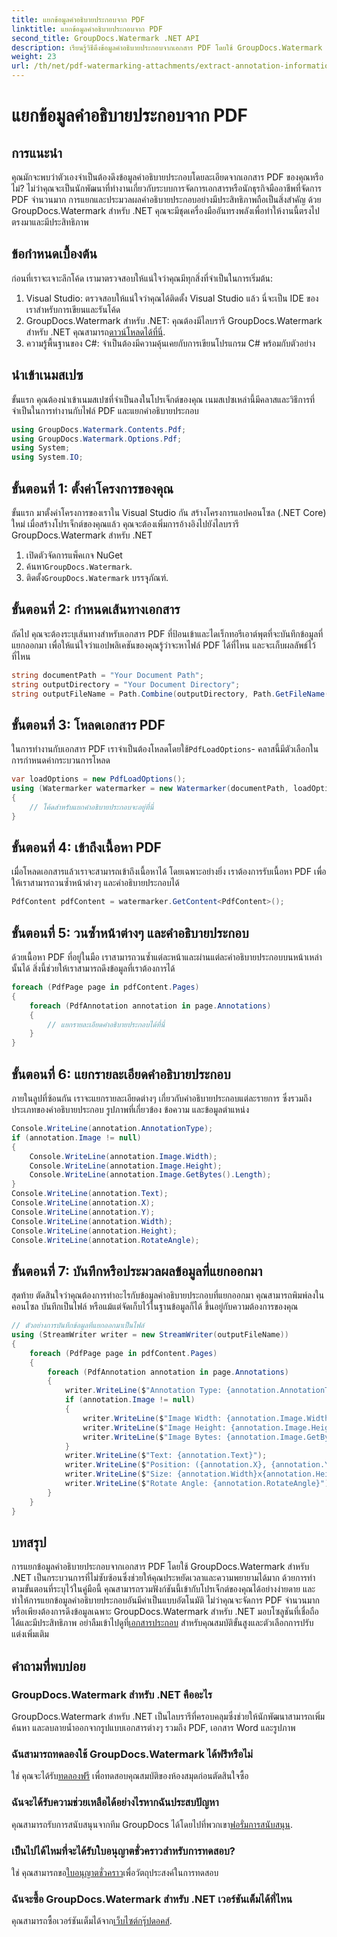 ```yaml
---
title: แยกข้อมูลคำอธิบายประกอบจาก PDF
linktitle: แยกข้อมูลคำอธิบายประกอบจาก PDF
second_title: GroupDocs.Watermark .NET API
description: เรียนรู้วิธีดึงข้อมูลคำอธิบายประกอบจากเอกสาร PDF โดยใช้ GroupDocs.Watermark สำหรับ .NET ในคำแนะนำโดยละเอียดทีละขั้นตอนนี้
weight: 23
url: /th/net/pdf-watermarking-attachments/extract-annotation-information-pdf/
---
```


# แยกข้อมูลคำอธิบายประกอบจาก PDF

## การแนะนำ
คุณมักจะพบว่าตัวเองจำเป็นต้องดึงข้อมูลคำอธิบายประกอบโดยละเอียดจากเอกสาร PDF ของคุณหรือไม่? ไม่ว่าคุณจะเป็นนักพัฒนาที่ทำงานเกี่ยวกับระบบการจัดการเอกสารหรือนักธุรกิจมืออาชีพที่จัดการ PDF จำนวนมาก การแยกและประมวลผลคำอธิบายประกอบอย่างมีประสิทธิภาพถือเป็นสิ่งสำคัญ ด้วย GroupDocs.Watermark สำหรับ .NET คุณจะมีชุดเครื่องมืออันทรงพลังเพื่อทำให้งานนี้ตรงไปตรงมาและมีประสิทธิภาพ
## ข้อกำหนดเบื้องต้น
ก่อนที่เราจะเจาะลึกโค้ด เรามาตรวจสอบให้แน่ใจว่าคุณมีทุกสิ่งที่จำเป็นในการเริ่มต้น:
1. Visual Studio: ตรวจสอบให้แน่ใจว่าคุณได้ติดตั้ง Visual Studio แล้ว นี่จะเป็น IDE ของเราสำหรับการเขียนและรันโค้ด
2.  GroupDocs.Watermark สำหรับ .NET: คุณต้องมีไลบรารี GroupDocs.Watermark สำหรับ .NET คุณสามารถ[ดาวน์โหลดได้ที่นี่](https://releases.groupdocs.com/Watermark/net/).
3. ความรู้พื้นฐานของ C#: จำเป็นต้องมีความคุ้นเคยกับการเขียนโปรแกรม C# พร้อมกับตัวอย่าง
## นำเข้าเนมสเปซ
ขั้นแรก คุณต้องนำเข้าเนมสเปซที่จำเป็นลงในโปรเจ็กต์ของคุณ เนมสเปซเหล่านี้มีคลาสและวิธีการที่จำเป็นในการทำงานกับไฟล์ PDF และแยกคำอธิบายประกอบ
```csharp
using GroupDocs.Watermark.Contents.Pdf;
using GroupDocs.Watermark.Options.Pdf;
using System;
using System.IO;
```
## ขั้นตอนที่ 1: ตั้งค่าโครงการของคุณ
ขั้นแรก มาตั้งค่าโครงการของเราใน Visual Studio กัน สร้างโครงการแอปคอนโซล (.NET Core) ใหม่ เมื่อสร้างโปรเจ็กต์ของคุณแล้ว คุณจะต้องเพิ่มการอ้างอิงไปยังไลบรารี GroupDocs.Watermark สำหรับ .NET
1. เปิดตัวจัดการแพ็คเกจ NuGet
2.  ค้นหา`GroupDocs.Watermark`.
3.  ติดตั้ง`GroupDocs.Watermark` บรรจุุภัณฑ์.
## ขั้นตอนที่ 2: กำหนดเส้นทางเอกสาร
ถัดไป คุณจะต้องระบุเส้นทางสำหรับเอกสาร PDF ที่ป้อนเข้าและไดเร็กทอรีเอาต์พุตที่จะบันทึกข้อมูลที่แยกออกมา เพื่อให้แน่ใจว่าแอปพลิเคชันของคุณรู้ว่าจะหาไฟล์ PDF ได้ที่ไหน และจะเก็บผลลัพธ์ไว้ที่ไหน
```csharp
string documentPath = "Your Document Path";
string outputDirectory = "Your Document Directory";
string outputFileName = Path.Combine(outputDirectory, Path.GetFileName(documentPath));
```
## ขั้นตอนที่ 3: โหลดเอกสาร PDF
 ในการทำงานกับเอกสาร PDF เราจำเป็นต้องโหลดโดยใช้`PdfLoadOptions`- คลาสนี้มีตัวเลือกในการกำหนดค่ากระบวนการโหลด
```csharp
var loadOptions = new PdfLoadOptions();
using (Watermarker watermarker = new Watermarker(documentPath, loadOptions))
{
    // โค้ดสำหรับแยกคำอธิบายประกอบจะอยู่ที่นี่
}
```
## ขั้นตอนที่ 4: เข้าถึงเนื้อหา PDF
เมื่อโหลดเอกสารแล้วเราจะสามารถเข้าถึงเนื้อหาได้ โดยเฉพาะอย่างยิ่ง เราต้องการรับเนื้อหา PDF เพื่อให้เราสามารถวนซ้ำหน้าต่างๆ และคำอธิบายประกอบได้
```csharp
PdfContent pdfContent = watermarker.GetContent<PdfContent>();
```
## ขั้นตอนที่ 5: วนซ้ำหน้าต่างๆ และคำอธิบายประกอบ
ด้วยเนื้อหา PDF ที่อยู่ในมือ เราสามารถวนซ้ำแต่ละหน้าและผ่านแต่ละคำอธิบายประกอบบนหน้าเหล่านั้นได้ สิ่งนี้ช่วยให้เราสามารถดึงข้อมูลที่เราต้องการได้
```csharp
foreach (PdfPage page in pdfContent.Pages)
{
    foreach (PdfAnnotation annotation in page.Annotations)
    {
        // แยกรายละเอียดคำอธิบายประกอบได้ที่นี่
    }
}
```
## ขั้นตอนที่ 6: แยกรายละเอียดคำอธิบายประกอบ
ภายในลูปที่ซ้อนกัน เราจะแยกรายละเอียดต่างๆ เกี่ยวกับคำอธิบายประกอบแต่ละรายการ ซึ่งรวมถึงประเภทของคำอธิบายประกอบ รูปภาพที่เกี่ยวข้อง ข้อความ และข้อมูลตำแหน่ง
```csharp
Console.WriteLine(annotation.AnnotationType);
if (annotation.Image != null)
{
    Console.WriteLine(annotation.Image.Width);
    Console.WriteLine(annotation.Image.Height);
    Console.WriteLine(annotation.Image.GetBytes().Length);
}
Console.WriteLine(annotation.Text);
Console.WriteLine(annotation.X);
Console.WriteLine(annotation.Y);
Console.WriteLine(annotation.Width);
Console.WriteLine(annotation.Height);
Console.WriteLine(annotation.RotateAngle);
```
## ขั้นตอนที่ 7: บันทึกหรือประมวลผลข้อมูลที่แยกออกมา
สุดท้าย ตัดสินใจว่าคุณต้องการทำอะไรกับข้อมูลคำอธิบายประกอบที่แยกออกมา คุณสามารถพิมพ์ลงในคอนโซล บันทึกเป็นไฟล์ หรือแม้แต่จัดเก็บไว้ในฐานข้อมูลก็ได้ ขึ้นอยู่กับความต้องการของคุณ
```csharp
// ตัวอย่างการบันทึกข้อมูลที่แยกออกมาเป็นไฟล์
using (StreamWriter writer = new StreamWriter(outputFileName))
{
    foreach (PdfPage page in pdfContent.Pages)
    {
        foreach (PdfAnnotation annotation in page.Annotations)
        {
            writer.WriteLine($"Annotation Type: {annotation.AnnotationType}");
            if (annotation.Image != null)
            {
                writer.WriteLine($"Image Width: {annotation.Image.Width}");
                writer.WriteLine($"Image Height: {annotation.Image.Height}");
                writer.WriteLine($"Image Bytes: {annotation.Image.GetBytes().Length}");
            }
            writer.WriteLine($"Text: {annotation.Text}");
            writer.WriteLine($"Position: ({annotation.X}, {annotation.Y})");
            writer.WriteLine($"Size: {annotation.Width}x{annotation.Height}");
            writer.WriteLine($"Rotate Angle: {annotation.RotateAngle}");
        }
    }
}
```
## บทสรุป
การแยกข้อมูลคำอธิบายประกอบจากเอกสาร PDF โดยใช้ GroupDocs.Watermark สำหรับ .NET เป็นกระบวนการที่ไม่ซับซ้อนซึ่งช่วยให้คุณประหยัดเวลาและความพยายามได้มาก ด้วยการทำตามขั้นตอนที่ระบุไว้ในคู่มือนี้ คุณสามารถรวมฟังก์ชันนี้เข้ากับโปรเจ็กต์ของคุณได้อย่างง่ายดาย และทำให้การแยกข้อมูลคำอธิบายประกอบอันมีค่าเป็นแบบอัตโนมัติ
 ไม่ว่าคุณจะจัดการ PDF จำนวนมากหรือเพียงต้องการดึงข้อมูลเฉพาะ GroupDocs.Watermark สำหรับ .NET มอบโซลูชันที่เชื่อถือได้และมีประสิทธิภาพ อย่าลืมเข้าไปดูที่[เอกสารประกอบ](https://tutorials.groupdocs.com/Watermark/net/) สำหรับคุณสมบัติขั้นสูงและตัวเลือกการปรับแต่งเพิ่มเติม
## คำถามที่พบบ่อย
### GroupDocs.Watermark สำหรับ .NET คืออะไร
GroupDocs.Watermark สำหรับ .NET เป็นไลบรารีที่ครอบคลุมซึ่งช่วยให้นักพัฒนาสามารถเพิ่ม ค้นหา และลบลายน้ำออกจากรูปแบบเอกสารต่างๆ รวมถึง PDF, เอกสาร Word และรูปภาพ
### ฉันสามารถทดลองใช้ GroupDocs.Watermark ได้ฟรีหรือไม่
 ใช่ คุณจะได้รับ[ทดลองฟรี](https://releases.groupdocs.com/) เพื่อทดสอบคุณสมบัติของห้องสมุดก่อนตัดสินใจซื้อ
### ฉันจะได้รับความช่วยเหลือได้อย่างไรหากฉันประสบปัญหา
 คุณสามารถรับการสนับสนุนจากทีม GroupDocs ได้โดยไปที่พวกเขา[ฟอรั่มการสนับสนุน](https://forum.groupdocs.com/c/watermark/19).
### เป็นไปได้ไหมที่จะได้รับใบอนุญาตชั่วคราวสำหรับการทดสอบ?
 ใช่ คุณสามารถขอ[ใบอนุญาตชั่วคราว](https://purchase.groupdocs.com/temporary-license/)เพื่อวัตถุประสงค์ในการทดสอบ
### ฉันจะซื้อ GroupDocs.Watermark สำหรับ .NET เวอร์ชันเต็มได้ที่ไหน
 คุณสามารถซื้อเวอร์ชันเต็มได้จาก[เว็บไซต์กรุ๊ปดอคส์](https://purchase.groupdocs.com/buy).